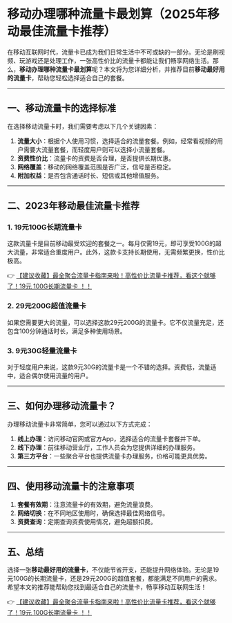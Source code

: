 # 移动办理哪种流量卡最划算（2025年移动最佳流量卡推荐）

在移动互联网时代，流量卡已成为我们日常生活中不可或缺的一部分。无论是刷视频、玩游戏还是处理工作，一张高性价比的流量卡都能让我们畅享网络生活。那么，**移动办理哪种流量卡最划算**呢？本文将为您详细分析，并推荐目前**移动最好用的流量卡**，帮助您轻松选择适合自己的套餐。

---

## 一、移动流量卡的选择标准

在选择移动流量卡时，我们需要考虑以下几个关键因素：

1. **流量大小**：根据个人使用习惯，选择适合的流量套餐。例如，经常看视频的用户需要大流量套餐，而轻度用户则可以选择小流量套餐。
2. **资费性价比**：流量卡的资费是否合理，是否提供长期优惠。
3. **网络覆盖**：移动的网络覆盖范围是否广泛，信号是否稳定。
4. **附加权益**：是否包含通话时长、短信或其他增值服务。

---

## 二、2023年移动最佳流量卡推荐

### 1. **19元100G长期流量卡**
这款流量卡是目前移动最受欢迎的套餐之一。每月仅需19元，即可享受100G的超大流量，非常适合重度用户。此外，这款卡支持长期使用，无需频繁更换，性价比极高。

👉 [【建议收藏】最全聚合流量卡指南来啦！高性价比流量卡推荐，看这个就够了！19元 100G长期流量卡 ！！](https://bit.ly/Liuliangka)

### 2. **29元200G超值流量卡**
如果您需要更大的流量，可以选择这款29元200G的流量卡。它不仅流量充足，还包含100分钟通话时长，满足多种使用场景。

### 3. **9元30G轻量流量卡**
对于轻度用户来说，这款9元30G的流量卡是一个不错的选择。资费低，流量适中，适合偶尔使用流量的用户。

---

## 三、如何办理移动流量卡？

办理移动流量卡非常简单，您可以通过以下方式完成：

1. **线上办理**：访问移动官网或官方App，选择适合的流量卡套餐并下单。
2. **线下办理**：前往移动营业厅，工作人员会为您提供详细的办理服务。
3. **第三方平台**：一些聚合平台也提供流量卡办理服务，价格可能更具优势。

---

## 四、使用移动流量卡的注意事项

1. **套餐有效期**：注意流量卡的有效期，避免流量浪费。
2. **网络切换**：在不同地区使用时，确保选择最佳网络信号。
3. **资费查询**：定期查询资费使用情况，避免超额扣费。

---

## 五、总结

选择一张**移动最好用的流量卡**，不仅能节省开支，还能提升网络体验。无论是19元100G的长期流量卡，还是29元200G的超值套餐，都能满足不同用户的需求。希望本文的推荐能帮助您找到最适合自己的流量卡，畅享移动互联网生活！

👉 [【建议收藏】最全聚合流量卡指南来啦！高性价比流量卡推荐，看这个就够了！19元 100G长期流量卡 ！！](https://bit.ly/Liuliangka)